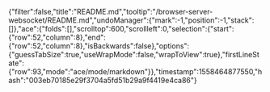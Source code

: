 {"filter":false,"title":"README.md","tooltip":"/browser-server-websocket/README.md","undoManager":{"mark":-1,"position":-1,"stack":[]},"ace":{"folds":[],"scrolltop":600,"scrollleft":0,"selection":{"start":{"row":52,"column":8},"end":{"row":52,"column":8},"isBackwards":false},"options":{"guessTabSize":true,"useWrapMode":false,"wrapToView":true},"firstLineState":{"row":93,"mode":"ace/mode/markdown"}},"timestamp":1558464877550,"hash":"003eb70185e29f3704a5fd51b29a9f4419e4ca86"}